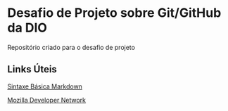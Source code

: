 # Desafio de Projeto sobre Git/GitHub da DIO
Repositório criado para o desafio de projeto

## Links Úteis

[Sintaxe Básica Markdown](https://www.markdownguide.org/basic-syntax/)

[Mozilla Developer Network](https://developer.mozilla.org/en-US/docs/Learn)
